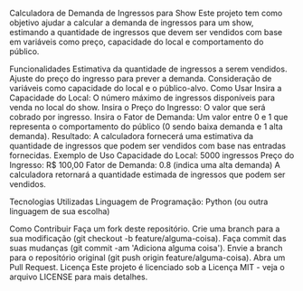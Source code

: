 Calculadora de Demanda de Ingressos para Show
Este projeto tem como objetivo ajudar a calcular a demanda de ingressos para um show, estimando a quantidade de ingressos que devem ser vendidos com base em variáveis como preço, capacidade do local e comportamento do público.

Funcionalidades
Estimativa da quantidade de ingressos a serem vendidos.
Ajuste do preço do ingresso para prever a demanda.
Consideração de variáveis como capacidade do local e o público-alvo.
Como Usar
Insira a Capacidade do Local: O número máximo de ingressos disponíveis para venda no local do show.
Insira o Preço do Ingresso: O valor que será cobrado por ingresso.
Insira o Fator de Demanda: Um valor entre 0 e 1 que representa o comportamento do público (0 sendo baixa demanda e 1 alta demanda).
Resultado: A calculadora fornecerá uma estimativa da quantidade de ingressos que podem ser vendidos com base nas entradas fornecidas.
Exemplo de Uso
Capacidade do Local: 5000 ingressos
Preço do Ingresso: R$ 100,00
Fator de Demanda: 0.8 (indica uma alta demanda)
A calculadora retornará a quantidade estimada de ingressos que podem ser vendidos.

Tecnologias Utilizadas
Linguagem de Programação: Python (ou outra linguagem de sua escolha)

Como Contribuir
Faça um fork deste repositório.
Crie uma branch para a sua modificação (git checkout -b feature/alguma-coisa).
Faça commit das suas mudanças (git commit -am 'Adiciona alguma coisa').
Envie a branch para o repositório original (git push origin feature/alguma-coisa).
Abra um Pull Request.
Licença
Este projeto é licenciado sob a Licença MIT - veja o arquivo LICENSE para mais detalhes.
